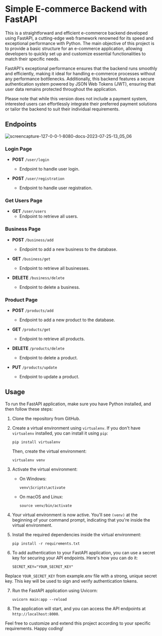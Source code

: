 # Simple E-commerce Backend with FastAPI

This is a straightforward and efficient e-commerce backend developed using FastAPI, a cutting-edge web framework renowned for its speed and exceptional performance with Python. The main objective of this project is to provide a basic structure for an e-commerce application, allowing developers to quickly set up and customize essential functionalities to match their specific needs.

FastAPI's exceptional performance ensures that the backend runs smoothly and efficiently, making it ideal for handling e-commerce processes without any performance bottlenecks. Additionally, this backend features a secure authentication system powered by JSON Web Tokens (JWT), ensuring that user data remains protected throughout the application.

Please note that while this version does not include a payment system, interested users can effortlessly integrate their preferred payment solutions or tailor the backend to suit their individual requirements.

## Endpoints
![screencapture-127-0-0-1-8080-docs-2023-07-25-13_05_06](https://github.com/coder-aze/Simple-Ecommerce-Backend-with-Fastapi-and-Sqlite/assets/32417925/9aa377c9-cb8e-477c-8b02-880c584fffa5)
### Login Page

- **POST** `/user/login`
  - Endpoint to handle user login.

- **POST** `/user/registration`
  - Endpoint to handle user registration.

### Get Users Page

- **GET** `/user/users`
  - Endpoint to retrieve all users.

### Business Page

- **POST** `/business/add`
  - Endpoint to add a new business to the database.

- **GET** `/business/get`
  - Endpoint to retrieve all businesses.

- **DELETE** `/business/delete`
  - Endpoint to delete a business.

### Product Page

- **POST** `/products/add`
  - Endpoint to add a new product to the database.

- **GET** `/products/get`
  - Endpoint to retrieve all products.

- **DELETE** `/products/delete`
  - Endpoint to delete a product.

- **PUT** `/products/update`
  - Endpoint to update a product.

## Usage

To run the FastAPI application, make sure you have Python installed, and then follow these steps:

1. Clone the repository from GitHub.
2. Create a virtual environment using `virtualenv`. If you don't have `virtualenv` installed, you can install it using `pip`:
   ```
   pip install virtualenv
   ```
   Then, create the virtual environment:
   ```
   virtualenv venv
   ```

3. Activate the virtual environment:
   - On Windows:
     ```
     venv\Scripts\activate
     ```
   - On macOS and Linux:
     ```
     source venv/bin/activate
     ```

4. Your virtual environment is now active. You'll see `(venv)` at the beginning of your command prompt, indicating that you're inside the virtual environment.

5. Install the required dependencies inside the virtual environment:
   ```
   pip install -r requirements.txt
   ```

6. To add authentication to your FastAPI application, you can use a secret key for securing your API endpoints. Here's how you can do it:
   ```
   SECRET_KEY="YOUR_SECRET_KEY"
   ```

Replace `YOUR_SECRET_KEY` from example.env file with a strong, unique secret key. This key will be used to sign and verify authentication tokens.

7. Run the FastAPI application using Uvicorn:
   ```
   uvicorn main:app --reload
   ```
8. The application will start, and you can access the API endpoints at `http://localhost:8000`.

Feel free to customize and extend this project according to your specific requirements. Happy coding!

